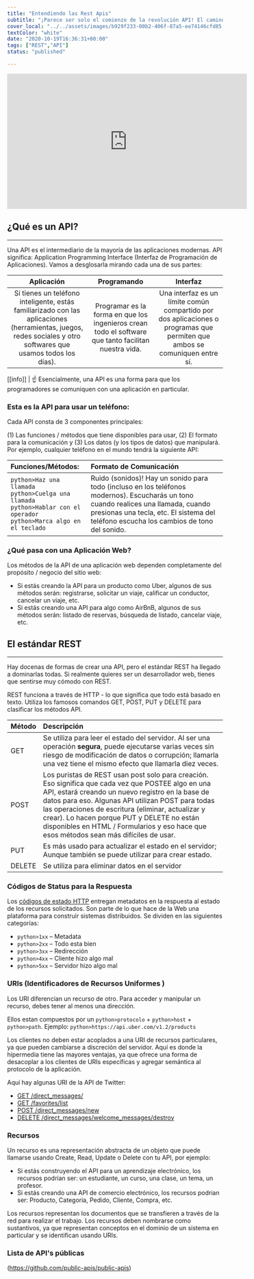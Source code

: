 ```yaml
---
title: "Entendiendo las Rest Apis"
subtitle: "¡Parece ser solo el comienzo de la revolución API! El camino de la humanidad se dirige hacia la arquitectura de la API ... puedes aprender cualquier idioma o herramienta, pero esta es una de esas pocas especialidades que te garantizará un trabajo bien pagado durante los próximos 60 años, así que siéntete cómodo con REST Api. :)"
cover_local: "../../assets/images/b929f233-00b2-406f-87a5-ee74146cfd85.jpeg"
textColor: "white"
date: "2020-10-19T16:36:31+00:00"
tags: ["REST","API"]
status: "published"

---
```


<iframe width="560" height="315" src="https://www.youtube.com/embed/QsrWtqnQGMc" frameborder="0" allow="accelerometer; autoplay; encrypted-media; gyroscope; picture-in-picture" allowfullscreen></iframe>

## ¿Qué es un API?
***

Una API es el intermediario de la mayoría de las aplicaciones modernas. API significa: Application Programming Interface (Interfaz de Programación de Aplicaciones). Vamos a desglosarla mirando cada una de sus partes:

|**Aplicación**    |**Programando**    |**Interfaz**    |
|:-----------------:|:-----------------:|:---------------:|
Si tienes un teléfono inteligente, estás familiarizado con las aplicaciones (herramientas, juegos, redes sociales y otro softwares que usamos todos los días).    |Programar es la forma en que los ingenieros crean todo el software que tanto facilitan nuestra vida.   |Una interfaz es un límite común compartido por dos aplicaciones o programas que permiten que ambos se comuniquen entre sí.

[[info]]
| :point_up: Esencialmente, una API es una forma para que los programadores se comuniquen con una aplicación en particular.

### Esta es la API para usar un teléfono:

Cada API consta de 3 componentes principales: 

(1) Las funciones / métodos que tiene disponibles para usar, 
(2) El formato para la comunicación y 
(3) Los datos (y los tipos de datos) que manipulará. Por ejemplo, cualquier teléfono en el mundo tendrá la siguiente API:

|**Funciones/Métodos:**   |**Formato de Comunicación**   |
|:------------------------|:--------------------------|
|`python>Haz una llamada`<br>`python>Cuelga una llamada`<br>`python>Hablar con el operador`<br>`python>Marca algo en el teclado`    |Ruido (sonidos)!  Hay un sonido para todo (incluso en los teléfonos modernos). Escucharás un tono cuando realices una llamada, cuando presionas una tecla, etc. El sistema del teléfono escucha los cambios de tono del sonido.     |

### ¿Qué pasa con una Aplicación Web?

Los métodos de la API de una aplicación web dependen completamente del propósito / negocio del sitio web:

+ Si estás creando la API para un producto como Uber, algunos de sus métodos serán: registrarse, solicitar un viaje, calificar un conductor, cancelar un viaje, etc.
+ Si estás creando una API para algo como AirBnB, algunos de sus métodos serán: listado de reservas, búsqueda de listado, cancelar viaje, etc.

## El estándar REST
***

Hay docenas de formas de crear una API, pero el estándar REST ha llegado a dominarlas todas. Si realmente quieres ser un desarrollador web, tienes que sentirse muy cómodo con REST.

REST funciona a través de HTTP - lo que significa que todo está basado en texto. Utiliza los famosos comandos GET, POST, PUT y DELETE para clasificar los métodos API.

|**Método**    |**Descripción**    |
|:-------------|:--------------|
|GET          |Se utiliza para leer el estado del servidor. Al ser una operación **segura**, puede ejecutarse varias veces sin riesgo de modificación de datos o corrupción; llamarla una vez tiene el mismo efecto que llamarla diez veces.    |
|POST        |Los puristas de REST usan post solo para creación. Eso significa que cada vez que POSTEE algo en una API, estará creando un nuevo registro en la base de datos para eso. Algunas API utilizan POST para todas las operaciones de escritura (eliminar, actualizar y crear). Lo hacen porque PUT y DELETE no están disponibles en HTML / Formularios y eso hace que esos métodos sean más difíciles de usar.      |
|PUT      |Es más usado para actualizar el estado en el servidor; Aunque también se puede utilizar para crear estado.     |
|DELETE     |Se utiliza para eliminar datos en el servidor     |


### Códigos de Status para la Respuesta

Los [códigos de estado HTTP](https://www.w3.org/Protocols/rfc2616/rfc2616-sec10.html) entregan metadatos en la respuesta al estado de los recursos solicitados. Son parte de lo que hace de la Web una plataforma para construir sistemas distribuidos. Se dividen en las siguientes categorías:

+ `python>1xx` – Metadata
+ `python>2xx` – Todo esta bien
+ `python>3xx` – Redirección
+ `python>4xx` – Cliente hizo algo mal
+ `python>5xx` – Servidor hizo algo mal

### URIs (Identificadores de Recursos Uniformes )

Los URI diferencian un recurso de otro. Para acceder y manipular un recurso, debes tener al menos una dirección.

Ellos estan compuestos por un `python>protocolo` + `python>host` + `python>path`.
Ejemplo: `python>https://api.uber.com/v1.2/products`

Los clientes no deben estar acoplados a una URI de recursos particulares, ya que pueden cambiarse a discreción del servidor. Aquí es donde la hipermedia tiene las mayores ventajas, ya que ofrece una forma de desacoplar a los clientes de URIs específicas y agregar semántica al protocolo de la aplicación.

Aquí hay algunas URI de la API de Twitter:

+ [GET /direct_messages/](https://developer.twitter.com/en/docs/direct-messages/sending-and-receiving/api-reference/get-sent-message)
+ [GET /favorites/list](https://developer.twitter.com/en/docs/tweets/post-and-engage/api-reference/get-favorites-list)
+ [POST /direct_messages/new](https://developer.twitter.com/en/docs/api-reference-index)
+ [DELETE /direct_messages/welcome_messages/destroy](https://developer.twitter.com/rest/reference/del/direct_messages/welcome_messages/destroy)

### Recursos

Un recurso es una representación abstracta de un objeto que puede llamarse usando Create, Read, Update o Delete con tu API, por ejemplo:

+ Si estás construyendo el API para un aprendizaje electrónico, los recursos podrían ser: un estudiante, un curso, una clase, un tema, un profesor.
+ Si estás creando una API de comercio electrónico, los recursos podrian ser: Producto, Categoría, Pedido, Cliente, Compra, etc.
  
Los recursos representan los documentos que se transfieren a través de la red para realizar el trabajo. Los recursos deben nombrarse como sustantivos, ya que representan conceptos en el dominio de un sistema en particular y se identifican usando URIs.



### Lista de API's públicas

(https://github.com/public-apis/public-apis)


